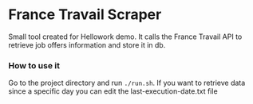 # France Travail Scraper

Small tool created for Hellowork demo. It calls the France Travail API to retrieve job offers information and store it in db.

### How to use it

Go to the project directory and run `./run.sh`.
If you want to retrieve data since a specific day you can edit the last-execution-date.txt file

